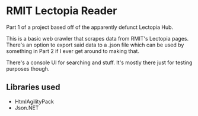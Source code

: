 # RMIT Lectopia Reader

Part 1 of a project based off of the apparently defunct Lectopia Hub.

This is a basic web crawler that scrapes data from RMIT's Lectopia pages. There's an option to export said data to a .json file which can be used by something in Part 2 if I ever get around to making that.

There's a console UI for searching and stuff. It's mostly there just for testing purposes though.

## Libraries used

- HtmlAgilityPack
- Json.NET
